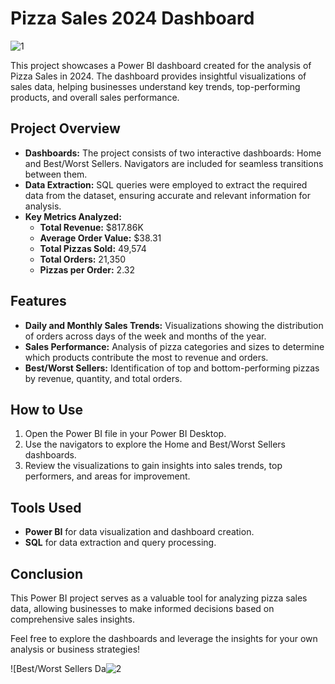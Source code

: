 # Pizza Sales 2024 Dashboard

![1](https://github.com/user-attachments/assets/f9f28309-3378-4af2-88f7-a5c027108edc)

This project showcases a Power BI dashboard created for the analysis of Pizza Sales in 2024. The dashboard provides insightful visualizations of sales data, helping businesses understand key trends, top-performing products, and overall sales performance.

## Project Overview

- **Dashboards:** The project consists of two interactive dashboards: Home and Best/Worst Sellers. Navigators are included for seamless transitions between them.
- **Data Extraction:** SQL queries were employed to extract the required data from the dataset, ensuring accurate and relevant information for analysis.
- **Key Metrics Analyzed:**
  - **Total Revenue:** $817.86K
  - **Average Order Value:** $38.31
  - **Total Pizzas Sold:** 49,574
  - **Total Orders:** 21,350
  - **Pizzas per Order:** 2.32

## Features

- **Daily and Monthly Sales Trends:** Visualizations showing the distribution of orders across days of the week and months of the year.
- **Sales Performance:** Analysis of pizza categories and sizes to determine which products contribute the most to revenue and orders.
- **Best/Worst Sellers:** Identification of top and bottom-performing pizzas by revenue, quantity, and total orders.

## How to Use

1. Open the Power BI file in your Power BI Desktop.
2. Use the navigators to explore the Home and Best/Worst Sellers dashboards.
3. Review the visualizations to gain insights into sales trends, top performers, and areas for improvement.

## Tools Used

- **Power BI** for data visualization and dashboard creation.
- **SQL** for data extraction and query processing.

## Conclusion

This Power BI project serves as a valuable tool for analyzing pizza sales data, allowing businesses to make informed decisions based on comprehensive sales insights.

Feel free to explore the dashboards and leverage the insights for your own analysis or business strategies!

![Best/Worst Sellers Da![2](https://github.com/user-attachments/assets/4ffaac4c-2c81-4b24-a869-f1a95871b633)


